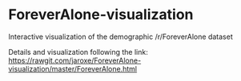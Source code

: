 # ForeverAlone-visualization
Interactive visualization of the demographic /r/ForeverAlone dataset

Details and visualization following the link:<br>
https://rawgit.com/jaroxe/ForeverAlone-visualization/master/ForeverAlone.html
